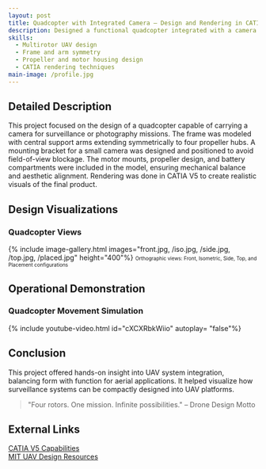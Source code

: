 ```yaml
---
layout: post
title: Quadcopter with Integrated Camera – Design and Rendering in CATIA V5
description: Designed a functional quadcopter integrated with a camera system using CATIA V5, including rendering for visualization.
skills: 
  - Multirotor UAV design
  - Frame and arm symmetry
  - Propeller and motor housing design
  - CATIA rendering techniques
main-image: /profile.jpg
---
```


## Detailed Description
This project focused on the design of a quadcopter capable of carrying a camera for surveillance or photography missions. The frame was modeled with central support arms extending symmetrically to four propeller hubs. A mounting bracket for a small camera was designed and positioned to avoid field-of-view blockage. The motor mounts, propeller design, and battery compartments were included in the model, ensuring mechanical balance and aesthetic alignment. Rendering was done in CATIA V5 to create realistic visuals of the final product.

## Design Visualizations
### Quadcopter Views
{% include image-gallery.html images="front.jpg, /iso.jpg, /side.jpg, /top.jpg, /placed.jpg" height="400"%}
<span style="font-size: 10px">Orthographic views: Front, Isometric, Side, Top, and Placement configurations</span>  

## Operational Demonstration
### Quadcopter Movement Simulation
{% include youtube-video.html id="cXCXRbkWiio" autoplay= "false"%}

## Conclusion
This project offered hands-on insight into UAV system integration, balancing form with function for aerial applications. It helped visualize how surveillance systems can be compactly designed into UAV platforms.

> "Four rotors. One mission. Infinite possibilities."
> – Drone Design Motto

## External Links
[CATIA V5 Capabilities](https://www.3ds.com/products-services/catia/)  
[MIT UAV Design Resources](https://aeroastro.mit.edu/)
